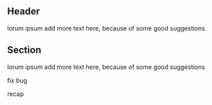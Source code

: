 ## Header
lorum ipsum
add more text here, because of some good suggestions

## Section
lorum ipsum
add more text here, because of some good suggestions

fix bug

recap
